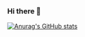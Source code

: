### Hi there 👋

[![Anurag's GitHub stats](https://github-readme-stats.vercel.app/api?username=ha-ja)](https://github.com/anuraghazra/github-readme-stats)

<!--
**ha-ja/ha-ja** is a ✨ _special_ ✨ repository because its `README.md` (this file) appears on your GitHub profile.

Here are some ideas to get you started:

- 🔭 I’m currently working on ...
- 🌱 I’m currently learning ...
- 👯 I’m looking to collaborate on ...
- 🤔 I’m looking for help with ...
- 💬 Ask me about ...
- 📫 How to reach me: ...
- 😄 Pronouns: ...
- ⚡ Fun fact: ...
-->

